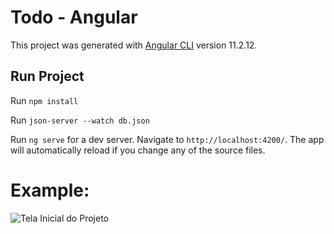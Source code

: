 # Todo - Angular

This project was generated with [Angular CLI](https://github.com/angular/angular-cli) version 11.2.12.

## Run Project

Run `npm install`

Run `json-server --watch db.json`

Run `ng serve` for a dev server. Navigate to `http://localhost:4200/`. The app will automatically reload if you change any of the source files.

# Example:
![Tela Inicial do Projeto](GiovaneFreu/todo-angular/PrintScreen.PNG?raw=true "Tela Inicial do Projeto")
